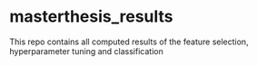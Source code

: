 # masterthesis_results
This repo contains all computed results of the feature selection, hyperparameter tuning and classification
